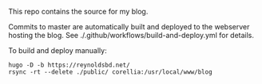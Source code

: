 This repo contains the source for my blog.

Commits to master are automatically built and deployed to the webserver hosting
the blog. See ./.github/workflows/build-and-deploy.yml for details.

To build and deploy manually:

```
hugo -D -b https://reynoldsbd.net/
rsync -rt --delete ./public/ corellia:/usr/local/www/blog
```
